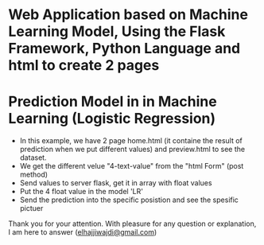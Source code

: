 Web Application based on Machine Learning Model, Using the Flask Framework, Python Language and html to create 2 pages
==================================================================
Prediction Model in in Machine Learning (Logistic Regression)
======================
- In this example, we have 2 page home.html (it containe the result of prediction when we put different values) and preview.html to see the dataset.
- We get the different velue "4-text-value" from the "html Form" (post method)
- Send values to server flask, get it in array with float values
- Put the 4 float value in the model 'LR'
- Send the prediction into the specific posistion and see the spesific pictuer

Thank you for your attention.
With pleasure for any question or explanation, I am here to answer (elhajjiwajdi@gmail.com)
